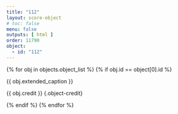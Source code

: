 ```yaml
---
title: "112"
layout: score-object
# toc: false
menu: false
outputs: [ html ]
order: 11790
object:
  - id: "112"
---
```


{% for obj in objects.object_list %}
{% if obj.id == object[0].id %}

{{ obj.extended_caption }}

{{ obj.credit }} {.object-credit}

{% endif %}
{% endfor %}
